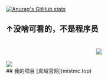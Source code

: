 [![Anurag's GitHub stats](https://github-readme-stats.vercel.app/api?username=mc506lw&theme=react&locale=cn)](https://github.com/anuraghazra/github-readme-stats)
## ↑没啥可看的，不是程序员
<h1 align="center"> <a href="https://sunguoqi.com/"> <img src="https://readme-typing-svg.herokuapp.com/?lines=不会写代码！;B站是我家，咕咕你我他!&pause=3000&center=true&size=27&color=000000"> </a> </h1>
<div align="value"> <img src="https://stats.justsong.cn/api/bilibili/?id=696652305&lang=zh-CN&theme=react"> </div>
## 我的项目
[岚域官网](mistmc.top)





